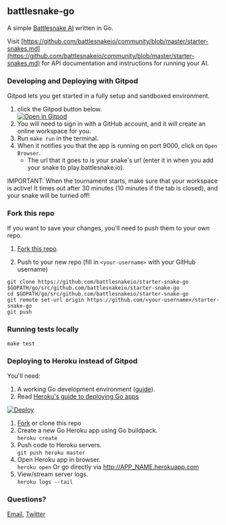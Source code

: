 ## battlesnake-go

A simple [Battlesnake AI](http://battlesnake.io) written in Go.

Visit [https://github.com/battlesnakeio/community/blob/master/starter-snakes.md](https://github.com/battlesnakeio/community/blob/master/starter-snakes.md) for API documentation and instructions for running your AI.

### Developing and Deploying with Gitpod

Gitpod lets you get started in a fully setup and sandboxed environment.

1. click the Gitpod button below. <br>
[![Open in Gitpod](https://gitpod.io/button/open-in-gitpod.svg)](https://gitpod.io/#https://github.com/battlesnakeio/starter-snake-go)
1. You will need to sign in with a GitHub account, and it will create an online workspace for you.
1. Run `make run` in the terminal. 
1. When it notifies you that the app is running on port 9000, click on `Open Browser`.
      - The url that it goes to is your snake's url (enter it in when you add your snake to play.battlesnake.io).

IMPORTANT: When the tournament starts, make sure that your workspace is active! It times out after 30 minutes (10 minutes if the tab is closed), and your snake will be turned off!

### Fork this repo

If you want to save your changes, you'll need to push them to your own repo. 

1. [Fork this repo](https://github.com/battlesnakeio/starter-snake-go/fork).

1. Push to your new repo (fill in `<your-username>` with your GitHub username)
```
git clone https://github.com/battlesnakeio/starter-snake-go $GOPATH/go/src/github.com/battlesnakeio/starter-snake-go
cd $GOPATH/go/src/github.com/battlesnakeio/starter-snake-go
git remote set-url origin https://github.com/<your-username>/starter-snake-go
git push
```

### Running tests locally

```
make test
```

### Deploying to Heroku instead of Gitpod

You'll need:
  1. A working Go development environment ([guide](https://golang.org/doc/install)).
  1. Read [Heroku's guide to deploying Go apps](https://devcenter.heroku.com/articles/getting-started-with-go#introduction)

[![Deploy](https://www.herokucdn.com/deploy/button.png)](https://heroku.com/deploy)

1. [Fork](#fork-this-repo) or clone this repo 
1. Create a new Go Heroku app using Go buildpack.<br>
`
heroku create
`
1. Push code to Heroku servers.<br>
`
git push heroku master
`
1. Open Heroku app in browser.<br>
`
heroku open
`
Or go directly via http://APP_NAME.herokuapp.com
1. View/stream server logs.<br>
`
heroku logs --tail
`

### Questions?

[Email](mailto:battlesnake@sendwithus.com), [Twitter](http://twitter.com/send_with_us)
